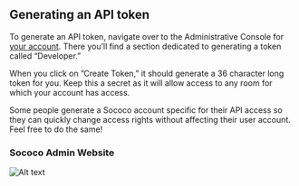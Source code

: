 Generating an API token
---

To generate an API token, navigate over to the Administrative Console for [your account](https://www.sococo.com/console#user). There you’ll find a section dedicated to generating a token called “Developer.”
  
When you click on ”Create Token,” it should generate a 36 character long token for you. Keep this a secret as it will allow access to any room for which your account has access.
  
Some people generate a Sococo account specific for their API access so they can quickly change access rights without affecting their user account. Feel free to do the same!
  
### Sococo Admin Website
  
![Alt text](/images/generating-api-token-marked.png "Generating an API token")